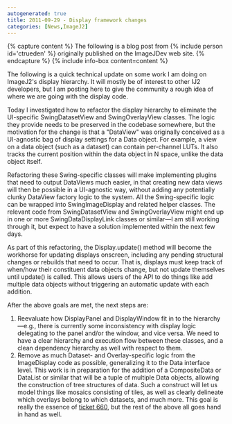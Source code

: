 ```yaml
---
autogenerated: true
title: 2011-09-29 - Display framework changes
categories: [News,ImageJ2]
---
```



{% capture  content %}
The following is a blog post from {% include person id='ctrueden' %} originally published on the ImageJDev web site.
{% endcapture %}
{% include info-box content=content %}

The following is a quick technical update on some work I am doing on ImageJ2's display hierarchy. It will mostly be of interest to other IJ2 developers, but I am posting here to give the community a rough idea of where we are going with the display code.

Today I investigated how to refactor the display hierarchy to eliminate the UI-specific SwingDatasetView and SwingOverlayView classes. The logic they provide needs to be preserved in the codebase somewhere, but the motivation for the change is that a "DataView" was originally conceived as a UI-agnostic bag of display settings for a Data object. For example, a view on a data object (such as a dataset) can contain per-channel LUTs. It also tracks the current position within the data object in N space, unlike the data object itself.

Refactoring these Swing-specific classes will make implementing plugins that need to output DataViews much easier, in that creating new data views will then be possible in a UI-agnostic way, without adding any potentially clunky DataView factory logic to the system. All the Swing-specific logic can be wrapped into SwingImageDisplay and related helper classes. The relevant code from SwingDatasetView and SwingOverlayView might end up in one or more SwingDataDisplayLink classes or similar—I am still working through it, but expect to have a solution implemented within the next few days.

As part of this refactoring, the Display.update() method will become the workhorse for updating displays onscreen, including any pending structural changes or rebuilds that need to occur. That is, displays must keep track of when/how their constituent data objects change, but not update themselves until update() is called. This allows users of the API to do things like add multiple data objects without triggering an automatic update with each addition.

After the above goals are met, the next steps are:

1.  Reevaluate how DisplayPanel and DisplayWindow fit in to the hierarchy—e.g., there is currently some inconsistency with display logic delegating to the panel and/or the window, and vice versa. We need to have a clear hierarchy and execution flow between these classes, and a clean dependency hierarchy as well with respect to them.
2.  Remove as much Dataset- and Overlay-specific logic from the ImageDisplay code as possible, generalizing it to the Data interface level. This work is in preparation for the addition of a CompositeData or DataList or similar that will be a tuple of multiple Data objects, allowing the construction of tree structures of data. Such a construct will let us model things like mosaics consisting of tiles, as well as clearly delineate which overlays belong to which datasets, and much more. This goal is really the essence of [ticket 660](http://trac.imagej.net/ticket/660), but the rest of the above all goes hand in hand as well.

 
